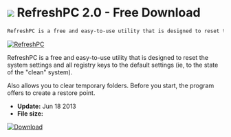 # ![](https://cdn.softexe.net/static/icon/c/refreshpc-5748.png) RefreshPC 2.0 - Free Download

```sh
RefreshPC is a free and easy-to-use utility that is designed to reset the system settings and all registry keys to the default settings (that is, to the state of the "clean" system)
```
[![RefreshPC](https://gallery.dpcdn.pl/imgc/Tools/17137/g_-_420x350_1.5_-_x20130617235339_00.png)](https://softexe.net/win/system/tweaking-optimizing/refreshpc:egdh.html)

RefreshPC is a free and easy-to-use utility that is designed to reset the system settings and all registry keys to the default settings (ie, to the state of the "clean" system).

Also allows you to clear temporary folders. Before you start, the program offers to create a restore point.


- **Update:** Jun 18 2013
- **File size:** 

[![Download](https://cdn.softexe.net/static/img/download.png)](https://softexe.net/win/system/tweaking-optimizing/refreshpc:egdh.html)

